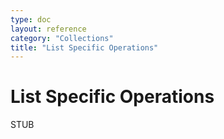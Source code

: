 ```yaml
---
type: doc
layout: reference
category: "Collections"
title: "List Specific Operations"
---
```


# List Specific Operations

STUB